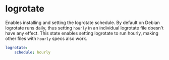 # logrotate

Enables installing and setting the logrotate schedule. By default on Debian
logrotate runs daily, thus setting `hourly` in an individual logrotate file
doesn't have any effect. This state enables setting logrotate to run hourly,
making other files with `hourly` specs also work.

```yaml
logrotate:
    schedule: hourly
```
